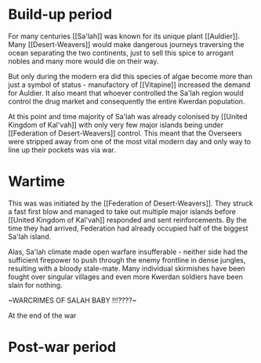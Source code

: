 # Build-up period
For many centuries [[Sa'lah]] was known for its unique plant [[Auldier]]. 
Many [[Desert-Weavers]] would make dangerous journeys traversing the ocean separating the two continents, just to sell this spice to arrogant nobles and many more would die on their way. 

But only during the modern era did this species of algae become more than just a symbol of status - manufactory of [[Vitapine]] increased the demand for Auldier. It also meant that whoever controlled the Sa'lah region would control the drug market and consequently the entire Kwerdan population.

At this point and time majority of Sa'lah was already colonised by [[United Kingdom of Kal'vah]] with only very few major islands being under [[Federation of Desert-Weavers]] control. This meant that the Overseers were stripped away from one of the most vital modern day and only way to line up their pockets was via war.

# Wartime
This was was initiated by the [[Federation of Desert-Weavers]]. They struck a fast first blow and managed to take out multiple major islands before [[United Kingdom of Kal'vah]] responded and sent reinforcements. By the time they had arrived, Federation had already occupied half of the biggest Sa'lah island.

Alas, Sa'lah climate made open warfare insufferable - neither side had the sufficient firepower to push through the enemy frontline in dense jungles, resulting with a bloody stale-mate. Many individual skirmishes have been fought over singular villages and even more Kwerdan soldiers have been slain for nothing.

~WARCRIMES OF SALAH BABY !!!????~

At the end of the war 

# Post-war period